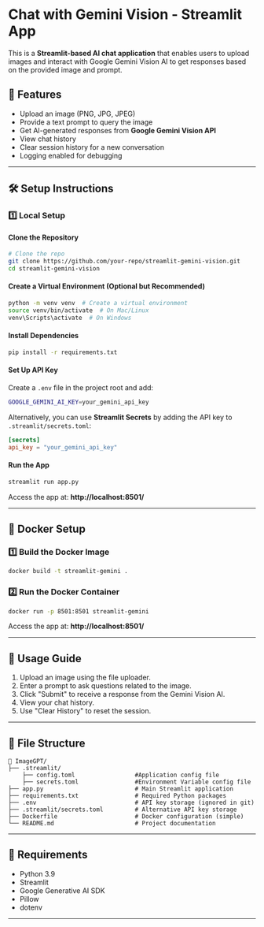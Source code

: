 # Chat with Gemini Vision - Streamlit App

This is a **Streamlit-based AI chat application** that enables users to upload images and interact with Google Gemini Vision AI to get responses based on the provided image and prompt.

## 🚀 Features
- Upload an image (PNG, JPG, JPEG)
- Provide a text prompt to query the image
- Get AI-generated responses from **Google Gemini Vision API**
- View chat history
- Clear session history for a new conversation
- Logging enabled for debugging

---

## 🛠️ Setup Instructions

### 1️⃣ Local Setup

#### **Clone the Repository**
```sh
# Clone the repo
git clone https://github.com/your-repo/streamlit-gemini-vision.git
cd streamlit-gemini-vision
```

#### **Create a Virtual Environment (Optional but Recommended)**
```sh
python -m venv venv  # Create a virtual environment
source venv/bin/activate  # On Mac/Linux
venv\Scripts\activate  # On Windows
```

#### **Install Dependencies**
```sh
pip install -r requirements.txt
```

#### **Set Up API Key**
Create a `.env` file in the project root and add:
```sh
GOOGLE_GEMINI_AI_KEY=your_gemini_api_key
```
Alternatively, you can use **Streamlit Secrets** by adding the API key to `.streamlit/secrets.toml`:
```toml
[secrets]
api_key = "your_gemini_api_key"
```

#### **Run the App**
```sh
streamlit run app.py
```

Access the app at: **http://localhost:8501/**

---

## 🐳 Docker Setup

### **1️⃣ Build the Docker Image**
```sh
docker build -t streamlit-gemini .
```

### **2️⃣ Run the Docker Container**
```sh
docker run -p 8501:8501 streamlit-gemini
```

Access the app at: **http://localhost:8501/**

---

## 📝 Usage Guide
1. Upload an image using the file uploader.
2. Enter a prompt to ask questions related to the image.
3. Click "Submit" to receive a response from the Gemini Vision AI.
4. View your chat history.
5. Use "Clear History" to reset the session.

---

## 📜 File Structure
```
📂 ImageGPT/
├── .streamlit/
    ├── config.toml                 #Application config file
    ├── secrets.toml                #Environment Variable config file
├── app.py                          # Main Streamlit application
├── requirements.txt                # Required Python packages
├── .env                            # API key storage (ignored in git)
├── .streamlit/secrets.toml         # Alternative API key storage
├── Dockerfile                      # Docker configuration (simple)
└── README.md                       # Project documentation
```

---

## 📌 Requirements
- Python 3.9
- Streamlit
- Google Generative AI SDK
- Pillow
- dotenv

---
